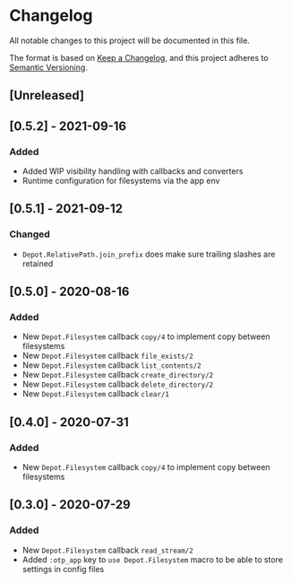 # Changelog
All notable changes to this project will be documented in this file.

The format is based on [Keep a Changelog](https://keepachangelog.com/en/1.0.0/),
and this project adheres to [Semantic Versioning](https://semver.org/spec/v2.0.0.html).

## [Unreleased]


## [0.5.2] - 2021-09-16
### Added
- Added WIP visibility handling with callbacks and converters
- Runtime configuration for filesystems via the app env


## [0.5.1] - 2021-09-12
### Changed
- `Depot.RelativePath.join_prefix` does make sure trailing slashes are retained


## [0.5.0] - 2020-08-16
### Added
- New `Depot.Filesystem` callback `copy/4` to implement copy between filesystems
- New `Depot.Filesystem` callback `file_exists/2`
- New `Depot.Filesystem` callback `list_contents/2`
- New `Depot.Filesystem` callback `create_directory/2`
- New `Depot.Filesystem` callback `delete_directory/2`
- New `Depot.Filesystem` callback `clear/1`


## [0.4.0] - 2020-07-31
### Added
- New `Depot.Filesystem` callback `copy/4` to implement copy between filesystems


## [0.3.0] - 2020-07-29
### Added
- New `Depot.Filesystem` callback `read_stream/2`
- Added `:otp_app` key to `use Depot.Filesystem` macro to be able to store settings
in config files